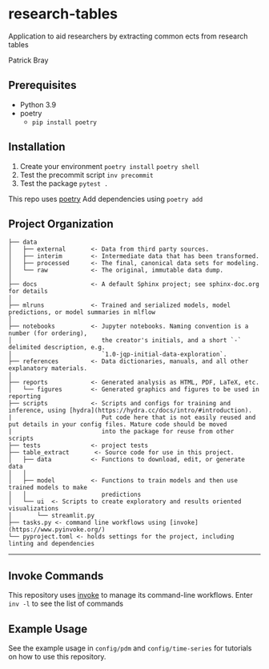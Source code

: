 research-tables
==============================

Application to aid researchers by extracting common ects from research tables

Patrick Bray


## Prerequisites
- Python 3.9
- poetry 
  - `pip install poetry`

## Installation
1. Create your environment
`poetry install`
`poetry shell`
2. Test the precommit script
`inv precommit`
3. Test the package
`pytest .`

This repo uses [poetry](https://python-poetry.org/docs/)
Add dependencies using `poetry add`

Project Organization
------------

    ├── data
    │   ├── external       <- Data from third party sources.
    │   ├── interim        <- Intermediate data that has been transformed.
    │   ├── processed      <- The final, canonical data sets for modeling.
    │   └── raw            <- The original, immutable data dump.
    │
    ├── docs               <- A default Sphinx project; see sphinx-doc.org for details
    │
    ├── mlruns             <- Trained and serialized models, model predictions, or model summaries in mlflow
    │
    ├── notebooks          <- Jupyter notebooks. Naming convention is a number (for ordering),
    │                         the creator's initials, and a short `-` delimited description, e.g.
    │                         `1.0-jqp-initial-data-exploration`.
    ├── references         <- Data dictionaries, manuals, and all other explanatory materials.
    │
    ├── reports            <- Generated analysis as HTML, PDF, LaTeX, etc.
    │   └── figures        <- Generated graphics and figures to be used in reporting
    ├── scripts            <- Scripts and configs for training and inference, using [hydra](https://hydra.cc/docs/intro/#introduction).
    |                         Put code here that is not easily reused and put details in your config files. Mature code should be moved
    |                         into the package for reuse from other scripts
    ├── tests              <- project tests
    ├── table_extract       <- Source code for use in this project.
    │   ├── data           <- Functions to download, edit, or generate data
    │   │
    │   ├── model          <- Functions to train models and then use trained models to make
    │   │                     predictions
    │   └── ui  <- Scripts to create exploratory and results oriented visualizations
    │       └── streamlit.py
    ├── tasks.py <- command line workflows using [invoke](https://www.pyinvoke.org/)
    └── pyproject.toml <- holds settings for the project, including linting and dependencies


--------


## Invoke Commands
This repository uses [invoke](https://www.pyinvoke.org/) to manage its command-line workflows.
Enter `inv -l` to see the list of commands

## Example Usage
See the example usage in `config/pdm` and `config/time-series` for tutorials on how to use this repository.